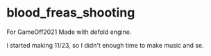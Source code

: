# blood_freas_shooting
For GameOff2021
Made with defold engine.

I started making 11/23, so I didn't enough time to make music and se.
